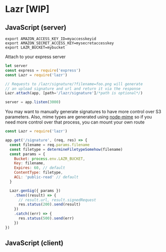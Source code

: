 
# Lazr [WIP]

## JavaScript (server)

```
export AMAZON_ACCESS_KEY_ID=myaccesskeyid
export AMAZON_SECRET_ACCESS_KEY=mysecretaccesskey
export LAZR_BUCKET=mybucket
```

Attach to your express server

```javascript
let server
const express = require('express')
const Lazr = require('lazr')

// Requests to /lazr/signature/?filename=foo.png will generate 
// an upload signature and url and return it via the response
Lazr.attach(app, [path='/lazr/signature']/*path is optional*/)

server = app.listen(3000)
```

You may want to manually generate signatures to have more control over S3
parameters. Also, mime types are generated using [node-mime](https://github.com/broofa/node-mime) 
so if you need more control over that process, you can mount your own route 

```javascript
const Lazr = require('lazr')

app.get('/signature', (req, res) => {
  const filename = req.params.filename
  const filetype = determineFiletypeSomehow(filename)
  const params = {
    Bucket: process.env.LAZR_BUCKET,
    Key: filename,
    Expires: 60, // default
    ContentType: filetype,
    ACL: 'public-read' // default
  }

  Lazr.genSig({ params })
    .then((result) => {
      // result.url, result.signedRequest
      res.status(200).send(result)
    })
    .catch((err) => {
      res.status(500).send(err)
    })
})
```

## JavaScript (client)

